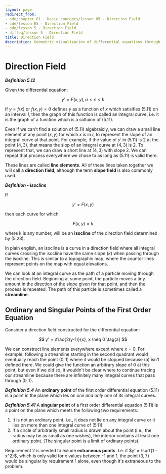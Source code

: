 ```yaml
---
layout: page
redirect_from:
- ode/chapter 01 - basic concepts/lesson 05 - Direction Field
- ode/lesson 05 - Direction Field
- ode/lesson 5 - Direction Field
- diffeq/lesson 5 - Direction Field
title: Direction Field
description: Geometric visualization of differential equations through integral curves, line elements, isoclines, and classification of ordinary and singular points.
---
```


# Direction Field

***Definition 5.12*** 

Given the differential equation:

$$ y' = F(x,y), a < x < b \tag{5.11} $$

If $y=f(x)$ or $f(x,y) =0$ defines $y$ as a function of $x$ which satisifies (5.11) on an interval $I$, then the graph of this function is called an integral curve, i.e. it is the graph of a function which is a soltuion of (5.11).

Even if we can't find a solution of (5.11) algebraicly, we can draw a small line element at any point $(x,y)$ for which $x$ is in $I$, to represent the slope of an integral curve at that point. For example, if the value of $y'$ in (5.11) is $2$ at the point $(4,3)$, that means the slop of an integral curve at $(4,3)$ is $2$. To represent that, we can draw a short line at $(4,3)$ with slope $2$. We can repeat that process everywhere we chose to as long as (5.11) is valid there.

These lines are called **line elements**. All of these lines taken together we will call a **direction field**, although the term **slope field** is also commonly used.

***Definition - Isocline***

If

$$ y' = F(x,y) \tag{5.23} $$

then each curve for which 

$$ F(x,y) = k \tag{5.24} $$

where k is any number, will be an **isocline** of the direction field determined by (5.23). 

In plain english, an isocline is a curve in a direction field where all integral curves crossing the isocline have the same slope ($k$) when passing through the isocline. This is similar to a topographic map, where the countor lines represent points on the map with equal elevations.

We can look at an integral curve as the path of a particle moving through the direction field. Beginning at some point, the particle moves a tiny amount in the direction of the slope given for that point, and then the process is repeated. The path of this particle is sometimes called a **streamline**.

## Ordinary and Singular Points of the First Order Equation 

Consider a direction field constructed for the differential equation:

$$ y' = \frac{2(y-1)}{x}, x \neq 0 \tag{a} $$

We can construct line elements everywhere except where $x = 0$. For example, following a streamline starting in the second quadrant would eventually reach the point $(0,1)$ where it would be stopped because (a) isn't defined there. We could give the function an arbitrary slope of 0 at this point, but even if we did so, it wouldn't be clear where to continue tracing our streamline because there are infinitely many integral curves that pass through $(0,1)$. 

***Definition 5.4*** An **ordinary point** of the first order differential equation (5.11) is a point in the plane which les on *one and only one* of its integral curves.

***Definition 5.41*** A **singular point** of a first order differential equation (5.11) is a point on the plane which meets the following two requirements:

1. It is not an ordinary point, i.e., it does not lie on any integral curve or it lies on more than one integral curve of (5.11)
2. If a circle of arbitrarily small radius is drawn about the point (i.e., the radius may be as small as one wishes), the interior contains at least one ordinary point. (The singular point is a limit of ordinary points).

Requirement 2 is needed to exlude **extraneous points**. I.e. if $y' = \sqrt{1 -x^2}$, which is only valid for $x$ values between -1 and 1, the point $(3,7)$ would be singular by requirement 1 alone, even though it's extraneous to the problem.

